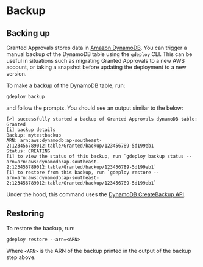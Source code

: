 # Backup

## Backing up

Granted Approvals stores data in [Amazon DynamoDB](https://aws.amazon.com/dynamodb/). You can trigger a manual backup of the DynamoDB table using the `gdeploy` CLI. This can be useful in situations such as migrating Granted Approvals to a new AWS account, or taking a snapshot before updating the deployment to a new version.

To make a backup of the DynamoDB table, run:

```
gdeploy backup
```

and follow the prompts. You should see an output similar to the below:

```
[✔] successfully started a backup of Granted Approvals dynamoDB table: Granted
[i] backup details
Backup: mytestbackup
ARN: arn:aws:dynamodb:ap-southeast-2:123456789012:table/Granted/backup/123456789-5d199eb1
Status: CREATING
[i] to view the status of this backup, run `gdeploy backup status --arn=arn:aws:dynamodb:ap-southeast-2:123456789012:table/Granted/backup/123456789-5d199eb1`
[i] to restore from this backup, run `gdeploy restore --arn=arn:aws:dynamodb:ap-southeast-2:123456789012:table/Granted/backup/123456789-5d199eb1`
```

Under the hood, this command uses the [DynamoDB CreateBackup API](https://docs.aws.amazon.com/amazondynamodb/latest/APIReference/API_CreateBackup.html).

## Restoring

To restore the backup, run:

```
gdeploy restore --arn=<ARN>
```

Where `<ARN>` is the ARN of the backup printed in the output of the backup step above.
